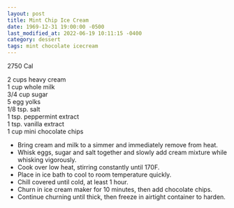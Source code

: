 ```yaml
---
layout: post
title: Mint Chip Ice Cream
date: 1969-12-31 19:00:00 -0500
last_modified_at: 2022-06-19 10:11:15 -0400
category: dessert
tags: mint chocolate icecream
---
```

2750 Cal

2 cups heavy cream  
1 cup whole milk  
3/4 cup sugar  
5 egg yolks  
1/8 tsp. salt  
1 tsp. peppermint extract  
1 tsp. vanilla extract  
1 cup mini chocolate chips  

* Bring cream and milk to a simmer and immediately remove from heat.
* Whisk eggs, sugar and salt together and slowly add cream mixture while whisking vigorously.
* Cook over low heat, stirring constantly until 170F.
* Place in ice bath to cool to room temperature quickly.
* Chill covered until cold, at least 1 hour.
* Churn in ice cream maker for 10 minutes, then add chocolate chips.
* Continue churning until thick, then freeze in airtight container to harden.
